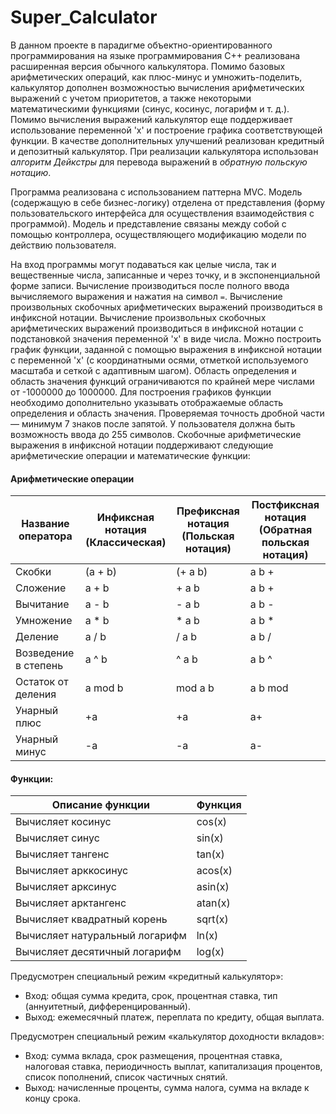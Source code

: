 # Super_Calculator

В данном проекте в парадигме объектно-ориентированного программирования на языке программирования С++ реализована расширенная версия обычного калькулятора. Помимо базовых арифметических операций, как плюс-минус и умножить-поделить, калькулятор дополнен возможностью вычисления арифметических выражений с учетом приоритетов, а также некоторыми математическими функциями (синус, косинус, логарифм и т. д.). Помимо вычисления выражений калькулятор еще поддерживает использование переменной 'x' и построение графика соответствующей функции. В качестве дополнительных улучшений реализован кредитный и депозитный калькулятор.
При реализации калькулятора использован *алгоритм Дейкстры* для перевода выражений в *обратную польскую нотацию*.

Программа реализована с использованием паттерна MVC. Модель (содержащую в себе бизнес-логику) отделена от представления (форму пользовательского интерфейса для осуществления взаимодействия с программой). Модель и представление связаны между собой с помощью контроллера, осуществляющего модификацию модели по действию пользователя.

На вход программы могут подаваться как целые числа, так и вещественные числа, записанные и через точку, и в экспоненциальной форме записи.
Вычисление производиться после полного ввода вычисляемого выражения и нажатия на символ `=`.
Вычисление произвольных скобочных арифметических выражений производиться в инфиксной нотации.
Вычисление произвольных скобочных арифметических выражений производиться в инфиксной нотации с подстановкой значения переменной 'x' в виде числа.
Можно построить график функции, заданной с помощью выражения в инфиксной нотации с переменной 'x' (с координатными осями, отметкой используемого масштаба и сеткой с адаптивным шагом).
Область определения и область значения функций ограничиваются по крайней мере числами от -1000000 до 1000000.
Для построения графиков функции необходимо дополнительно указывать отображаемые область определения и область значения.
Проверяемая точность дробной части — минимум 7 знаков после запятой.
У пользователя должна быть возможность ввода до 255 символов.
Скобочные арифметические выражения в инфиксной нотации поддерживают следующие арифметические операции и математические функции:

#### Арифметические операции

<!DOCTYPE html>
<html lang="ru">
<head>
    <meta charset="UTF-8">
    <meta name="viewport" content="width=device-width, initial-scale=1.0">
</head>
<body>
    <table>
        <thead>
            <tr>
                <th>Название оператора</th>
                <th>Инфиксная нотация <br /> (Классическая)</th>
                <th>Префиксная нотация <br /> (Польская нотация)</th>
                <th>Постфиксная нотация <br /> (Обратная польская нотация)</th>
            </tr>
        </thead>
        <tbody>
            <tr>
                <td>Скобки</td>
                <td>(a + b)</td>
                <td>(+ a b)</td>
                <td>a b +</td>
            </tr>
            <tr>
                <td>Сложение</td>
                <td>a + b</td>
                <td>+ a b</td>
                <td>a b +</td>
            </tr>
            <tr>
                <td>Вычитание</td>
                <td>a - b</td>
                <td>- a b</td>
                <td>a b -</td>
            </tr>
            <tr>
                <td>Умножение</td>
                <td>a * b</td>
                <td>* a b</td>
                <td>a b *</td>
            </tr>
            <tr>
                <td>Деление</td>
                <td>a / b</td>
                <td>/ a b</td>
                <td>a b /</td>
            </tr>
            <tr>
                <td>Возведение в степень</td>
                <td>a ^ b</td>
                <td>^ a b</td>
                <td>a b ^</td>
            </tr>
            <tr>
                <td>Остаток от деления</td>
                <td>a mod b</td>
                <td>mod a b</td>
                <td>a b mod</td>
            </tr>
            <tr>
                <td>Унарный плюс</td>
                <td>+a</td>
                <td>+a</td>
                <td>a+</td>
            </tr>
            <tr>
                <td>Унарный минус</td>
                <td>-a</td>
                <td>-a</td>
                <td>a-</td>
            </tr>
        </tbody>
    </table>
</body>
</html>


#### Функции:
  
 <!DOCTYPE html>
<html lang="ru">
<head>
    <meta charset="UTF-8">
    <meta name="viewport" content="width=device-width, initial-scale=1.0">
</head>
<body>
    <table>
        <thead>
            <tr>
                <th>Описание функции</th>
                <th>Функция</th>
            </tr>
        </thead>
        <tbody>
            <tr>
                <td>Вычисляет косинус</td>
                <td>cos(x)</td>
            </tr>
            <tr>
                <td>Вычисляет синус</td>
                <td>sin(x)</td>
            </tr>
            <tr>
                <td>Вычисляет тангенс</td>
                <td>tan(x)</td>
            </tr>
            <tr>
                <td>Вычисляет арккосинус</td>
                <td>acos(x)</td>
            </tr>
            <tr>
                <td>Вычисляет арксинус</td>
                <td>asin(x)</td>
            </tr>
            <tr>
                <td>Вычисляет арктангенс</td>
                <td>atan(x)</td>
            </tr>
            <tr>
                <td>Вычисляет квадратный корень</td>
                <td>sqrt(x)</td>
            </tr>
            <tr>
                <td>Вычисляет натуральный логарифм</td>
                <td>ln(x)</td>
            </tr>
            <tr>
                <td>Вычисляет десятичный логарифм</td>
                <td>log(x)</td>
            </tr>
        </tbody>
    </table>
</body>
</html>


Предусмотрен специальный режим «кредитный калькулятор»:
 - Вход: общая сумма кредита, срок, процентная ставка, тип (аннуитетный, дифференцированный).
 - Выход: ежемесячный платеж, переплата по кредиту, общая выплата.

Предусмотрен специальный режим «калькулятор доходности вкладов»:
 - Вход: сумма вклада, срок размещения, процентная ставка, налоговая ставка, периодичность выплат, капитализация процентов, список пополнений, список частичных снятий.
 - Выход: начисленные проценты, сумма налога, сумма на вкладе к концу срока.


